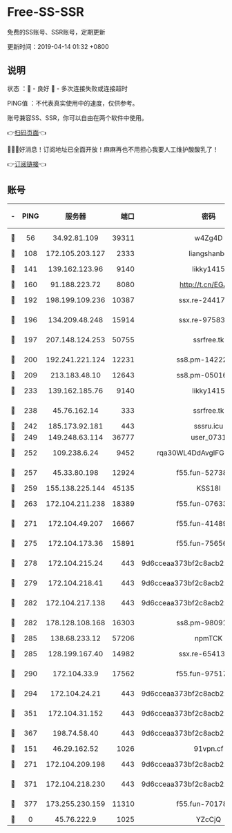 # Free-SS-SSR

免费的SS账号、SSR账号，定期更新

更新时间：2019-04-14 01:32 +0800

## 说明

状态     ：🙂 - 良好 🙁 - 多次连接失败或连接超时

PING值   ：不代表真实使用中的速度，仅供参考。

账号兼容SS、SSR，你可以自由在两个软件中使用。

👉[扫码页面](https://liesauer.github.io/Free-SS-SSR/)👈

🎉🎉🎉好消息！订阅地址已全面开放！麻麻再也不用担心我要人工维护酸酸乳了！

👉[订阅链接](https://www.liesauer.net/yogurt/subscribe?ACCESS_TOKEN=DAYxR3mMaZAsaqUb)👈

## 账号

|-|PING|服务器|端口|密码|加密方式|区域|
|:----:|:----:|:-----:|-----:|:----:|:----:|:----:|
|🙂|56|34.92.81.109|39311|w4Zg4D|chacha20-ietf|US|
|🙂|108|172.105.203.127|2333|liangshanbo|chacha20|JP|
|🙂|141|139.162.123.96|9140|likky1415|aes-256-cfb|JP|
|🙂|160|91.188.223.72|8080|http://t.cn/EGJIyrl|rc4-md5|RU|
|🙂|192|198.199.109.236|10387|ssx.re-24417709|aes-256-cfb|US|
|🙂|196|134.209.48.248|15914|ssx.re-97583974|aes-256-cfb|US|
|🙂|197|207.148.124.253|50755|ssrfree.tk|aes-256-cfb|SG|
|🙂|200|192.241.221.124|12231|ss8.pm-14222787|aes-256-cfb|US|
|🙂|209|213.183.48.10|12643|ss8.pm-05016472|rc4-md5|RU|
|🙂|233|139.162.185.76|9140|likky1415|aes-256-cfb|DE|
|🙂|238|45.76.162.14|333|ssrfree.tk|aes-256-cfb|SG|
|🙂|242|185.173.92.181|443|sssru.icu|rc4-md5|RU|
|🙂|249|149.248.63.114|36777|user_0731|chacha20|CA|
|🙂|252|109.238.6.24|9452|rqa30WL4DdAvgIFG6Fs3znzTa|aes-256-cfb|FR|
|🙂|257|45.33.80.198|12924|f55.fun-52738007|aes-256-cfb|US|
|🙂|259|155.138.225.144|45135|KSS18l|rc4-md5|US|
|🙂|263|172.104.211.238|18389|f55.fun-07633664|aes-256-cfb|US|
|🙂|271|172.104.49.207|16667|f55.fun-41489806|aes-256-cfb|SG|
|🙂|275|172.104.173.36|15891|f55.fun-75656736|aes-256-cfb|SG|
|🙂|278|172.104.215.24|443|9d6cceaa373bf2c8acb22e60b6a58be6|aes-256-cfb|US|
|🙂|279|172.104.218.41|443|9d6cceaa373bf2c8acb22e60b6a58be6|aes-256-cfb|US|
|🙂|282|172.104.217.138|443|9d6cceaa373bf2c8acb22e60b6a58be6|aes-256-cfb|US|
|🙂|282|178.128.108.168|16303|ss8.pm-98091873|aes-256-cfb|SG|
|🙂|285|138.68.233.12|57206|npmTCK|rc4-md5|US|
|🙂|285|128.199.167.40|14982|ssx.re-65413948|aes-256-cfb|SG|
|🙂|290|172.104.33.9|17562|f55.fun-97517763|aes-256-cfb|SG|
|🙂|294|172.104.24.21|443|9d6cceaa373bf2c8acb22e60b6a58be6|aes-256-cfb|US|
|🙂|351|172.104.31.152|443|9d6cceaa373bf2c8acb22e60b6a58be6|aes-256-cfb|US|
|🙂|367|198.74.58.40|443|9d6cceaa373bf2c8acb22e60b6a58be6|aes-256-cfb|US|
|🙂|151|46.29.162.52|1026|91vpn.cf|rc4-md5|RU|
|🙂|271|172.104.209.198|443|9d6cceaa373bf2c8acb22e60b6a58be6|aes-256-cfb|US|
|🙂|371|172.104.218.230|443|9d6cceaa373bf2c8acb22e60b6a58be6|aes-256-cfb|US|
|🙂|377|173.255.230.159|11310|f55.fun-70178844|aes-256-cfb|US|
|🙁|0|45.76.222.9|1025|YZcCjQ|rc4-md5|JP|
